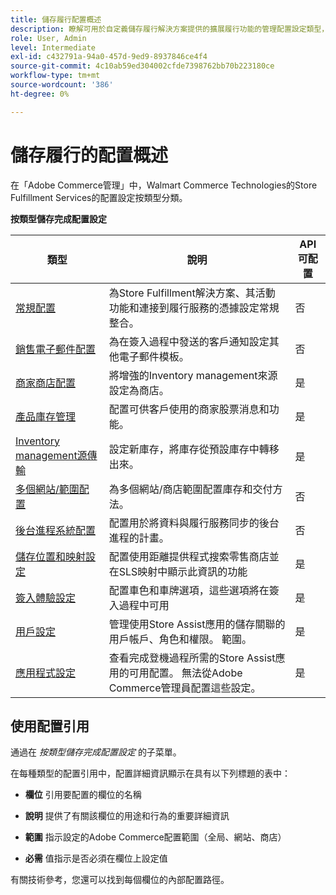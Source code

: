```yaml
---
title: 儲存履行配置概述
description: 瞭解可用於自定義儲存履行解決方案提供的擴展履行功能的管理配置設定類型，以及指向完成配置說明的連結。
role: User, Admin
level: Intermediate
exl-id: c432791a-94a0-457d-9ed9-8937846ce4f4
source-git-commit: 4c10ab59ed304002cfde7398762bb70b223180ce
workflow-type: tm+mt
source-wordcount: '386'
ht-degree: 0%

---
```


# 儲存履行的配置概述

在「Adobe Commerce管理」中，Walmart Commerce Technologies的Store Fulfillment Services的配置設定按類型分類。

**按類型儲存完成配置設定**

| **類型** | **說明** | **API可配置** |
|--------------------------------------------------------------------------|--------------------------------------------------------------------------------------------------------------------------------------------------------------------------|----------------------|
| [常規配置](enable-general.md) | 為Store Fulfillment解決方案、其活動功能和連接到履行服務的憑據設定常規整合。 | 否 |
| [銷售電子郵件配置](sales-emails.md) | 為在簽入過程中發送的客戶通知設定其他電子郵件模板。 | 否 |
| [商家商店配置](merchant-store-configuration.md) | 將增強的Inventory management來源設定為商店。 | 是 |
| [產品庫存管理](product-stock.md) | 配置可供客戶使用的商家股票消息和功能。 | 是 |
| [Inventory management源傳輸](inventory-stock-transfer.md) | 設定新庫存，將庫存從預設庫存中轉移出來。 | 是 |
| [多個網站/範圍配置](multi-site-and-scope-config.md) | 為多個網站/商店範圍配置庫存和交付方法。 | 否 |
| [後台進程系統配置](background-processes.md) | 配置用於將資料與履行服務同步的後台進程的計畫。 | 否 |
| [儲存位置和映射設定](store-location-map-provider-setup.md) | 配置使用距離提供程式搜索零售商店並在SLS映射中顯示此資訊的功能 | 是 |
| [簽入體驗設定](check-in-experience-setup.md) | 配置車色和車牌選項，這些選項將在簽入過程中可用 | 是 |
| [用戶設定](user-setup.md) | 管理使用Store Assist應用的儲存關聯的用戶帳戶、角色和權限。 範圍。 | 是 |
| [應用程式設定](app-setup.md) | 查看完成登機過程所需的Store Assist應用的可用配置。 無法從Adobe Commerce管理員配置這些設定。 | 是 |

## 使用配置引用

通過在 _按類型儲存完成配置設定_ 的子菜單。

在每種類型的配置引用中，配置詳細資訊顯示在具有以下列標題的表中：

- **欄位** 引用要配置的欄位的名稱

- **說明** 提供了有關該欄位的用途和行為的重要詳細資訊

- **範圍** 指示設定的Adobe Commerce配置範圍（全局、網站、商店）

- **必需** 值指示是否必須在欄位上設定值

有關技術參考，您還可以找到每個欄位的內部配置路徑。
